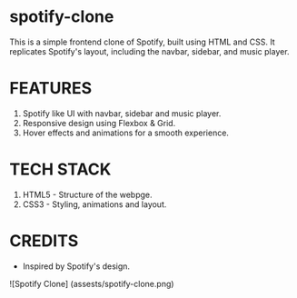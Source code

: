# spotify-clone

This is a simple frontend clone of Spotify, built using HTML and CSS. It replicates Spotify's layout, including the navbar, sidebar, and music player.

# FEATURES #

1. Spotify like UI with navbar, sidebar and music player.
2. Responsive design using  Flexbox & Grid.
3. Hover effects and animations for a smooth experience.

# TECH STACK #

1. HTML5 - Structure of the webpge.
2. CSS3 - Styling, animations and layout.

# CREDITS #

* Inspired by Spotify's design.

![Spotify Clone] (assests/spotify-clone.png)